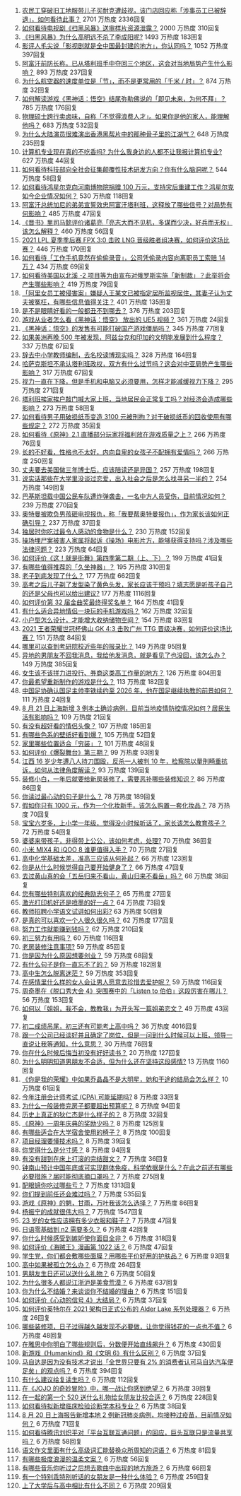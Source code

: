 1. [农民工穿破旧工地服带儿子买耐克遭歧视，该门店回应称「涉事员工已被辞退」，如何看待此事？](https://www.zhihu.com/question/481174491) 2701 万热度 2336回复
1. [如何看待电视剧《扫黑风暴》送审样片资源泄露？](https://www.zhihu.com/question/481330328) 2000 万热度 310回复
1. [《扫黑风暴》为什么高明远不杀了李成阳呢?](https://www.zhihu.com/question/481047871) 1493 万热度 183回复
1. [影评人毛尖说「影视剧就是全中国最封建的地方」，你认同吗？](https://www.zhihu.com/question/480959905) 1052 万热度 397回复
1. [阿富汗前防长称，已从塔利班手中夺回三个地区，这会对当地局势产生什么影响？](https://www.zhihu.com/question/481355579) 893 万热度 237回复
1. [为什么航空器的速度单位是「节」，而不是更常用的「千米 / 时」？](https://www.zhihu.com/question/364495905) 874 万热度 32回复
1. [如何解读游戏《黑神话：悟空》结尾弥勒佛说的「即见未来，为何不拜」？](https://www.zhihu.com/question/481173215) 785 万热度 176回复
1. [物理硕士跨行卖卤味，自称「不觉得浪费人才」。如果你是他的家人，能理解他吗？](https://www.zhihu.com/question/480359455) 683 万热度 532回复
1. [为什么大陆演员很难演出香港黑帮片中的那种骨子里的江湖气？](https://www.zhihu.com/question/480849535) 648 万热度 235回复
1. [计算机专业现在真的不吃香吗? 为什么我身边的人都不让我报计算机专业?](https://www.zhihu.com/question/470635141) 627 万热度 44回复
1. [如何看待科技部向全社会征集颠覆性技术研发方向？你有什么脑洞呢？](https://www.zhihu.com/question/481220643) 544 万热度 58回复
1. [如何看待鸿星尔克向河南博物院捐赠 100 万元，支持灾后重建工作？鸿星尔克如今企业情况如何？](https://www.zhihu.com/question/481347084) 530 万热度 118回复
1. [阿富汗总统加尼的弟弟宣誓效忠阿富汗塔利班，这释放了哪些信号？对局势有何影响？](https://www.zhihu.com/question/481499823) 485 万热度 47回复
1. [《晋书》里司马懿评价诸葛亮「亮志大而不见机，多谋而少决，好兵而无权」该怎么解释？](https://www.zhihu.com/question/470256866) 460 万热度 56回复
1. [2021 LPL 夏季季后赛 FPX 3:0 击败 LNG 晋级胜者组决赛，如何评价这场比赛？](https://www.zhihu.com/question/481458042) 446 万热度 170回复
1. [如何看待「工作手机竟然在偷偷录音」，公司凭偷录内容向离职员工索赔 14 万？](https://www.zhihu.com/question/480979026) 434 万热度 69回复
1. [如何看待美国以北溪 -2 项目等为由宣布对俄罗斯实施「新制裁」？此举将会产生哪些影响？](https://www.zhihu.com/question/481367971) 419 万热度 79回复
1. [「阿里女员工被侵害案」嫌疑人王某文已被指定居所监视居住，其妻子认为丈夫被冤枉，有哪些信息值得关注？](https://www.zhihu.com/question/481454197) 401 万热度 135回复
1. [是不是眼睛好看的一般都丑不到哪去？](https://www.zhihu.com/question/480505441) 376 万热度 203回复
1. [游戏从业者怎么看《黑神话：悟空》 放出的 UE5 视频？](https://www.zhihu.com/question/481230861) 361 万热度 24回复
1. [《黑神话：悟空》的发售有可能打破国产游戏僵局吗？](https://www.zhihu.com/question/481359795) 345 万热度 77回复
1. [如果美洲再晚 500 年被发现，阿兹台克和印加的文明能发展到什么程度？](https://www.zhihu.com/question/37284738) 337 万热度 67回复
1. [辞去中小学教师编制，去名校读博现实吗？](https://www.zhihu.com/question/447564308) 328 万热度 164回复
1. [哈萨克斯坦不承认塔利班政权，双方有什么过节吗？这会对中亚局势产生哪些影响？](https://www.zhihu.com/question/481253845) 317 万热度 67回复
1. [视力一直在下降，但是手机和电脑又必须要用，怎样才能减缓视力下降？](https://www.zhihu.com/question/29378502) 295 万热度 271回复
1. [塔利班挨家挨户敲门喊大家上班，当地居民会正常复工吗？对经济会造成哪些影响？](https://www.zhihu.com/question/481261418) 273 万热度 58回复
1. [如何看待男子用破损纸币变造 3100 元被刑拘？对于破损纸币的回收使用有哪些规定？](https://www.zhihu.com/question/481373879) 272 万热度 35回复
1. [如何看待《原神》2.1 直播部分玩家将福利放在游戏质量之上？](https://www.zhihu.com/question/481342967) 266 万热度 76回复
1. [长的不好看，性格也不太好，内向自卑的女孩子不配拥有爱情吗？](https://www.zhihu.com/question/481412966) 266 万热度 250回复
1. [丈夫要去美国做三年博士后，应该陪读还是异国？](https://www.zhihu.com/question/345157388) 257 万热度 198回复
1. [说实话那些在大学里没谈过恋爱，出入社会之后是怎么找寻另一半的？](https://www.zhihu.com/question/432440454) 254 万热度 149回复
1. [巴基斯坦载中国公民车队遭炸弹袭击，一名中方人员受伤，目前情况如何？](https://www.zhihu.com/question/481364036) 239 万热度 270回复
1. [奥特曼被欺负男孩砸电视报仇，称「我要帮奥特曼报仇」，作为家长该如何正确引导？](https://www.zhihu.com/question/481552300) 237 万热度 37回复
1. [独居时你吃过最令人感动的食物是什么？](https://www.zhihu.com/question/479196656) 230 万热度 152回复
1. [操场埋尸案被害人家属将起诉《操场》电影片方，能够获得支持吗？涉及哪些法律问题？](https://www.zhihu.com/question/481239064) 223 万热度 64回复
1. [如何评价《这！就是街舞》第四季第二期（上、下）？](https://www.zhihu.com/question/481470049) 199 万热度 41回复
1. [有哪些值得推荐的「久坐神器」？](https://www.zhihu.com/question/25573389) 195 万热度 310回复
1. [老子到底发现了什么？](https://www.zhihu.com/question/313095458) 177 万热度 662回复
1. [高考之后儿子剃了发型染了黄色头发，家长应该干预吗？填志愿是听孩子自己的还是父母也可以给出建议?](https://www.zhihu.com/question/464569384) 177 万热度 1116回复
1. [如何评价第 32 届金曲奖最终得奖名单？](https://www.zhihu.com/question/481545486) 164 万热度 41回复
1. [有什么适合异地情侣一块玩的手机游戏吗？](https://www.zhihu.com/question/314734641) 162 万热度 32回复
1. [小户型怎么设计，才能增大收纳储物空间？](https://www.zhihu.com/question/446526971) 154 万热度 83回复
1. [2021 王者荣耀世冠杯佛山 GK 4:3 击败广州 TTG 晋级决赛，如何评价这场比赛？](https://www.zhihu.com/question/481488644) 151 万热度 84回复
1. [哪里可以查到考研院校近些年的报录比？](https://www.zhihu.com/question/367173234) 149 万热度 95回复
1. [异地的男朋友不回我消息，我给他发消息，就是看见了也没回，该怎么办？](https://www.zhihu.com/question/478865753) 149 万热度 385回复
1. [女生该不该拼力进投行、券商这类高工作量的地方？](https://www.zhihu.com/question/36710812) 126 万热度 804回复
1. [你最希望重新制作的游戏是什么？](https://www.zhihu.com/question/448831109) 113 万热度 182回复
1. [中国足协确认国足主帅李铁续约至 2026 年，他在国足继续执教的前景如何？](https://www.zhihu.com/question/481598274) 111 万热度 24回复
1. [8 月 21 日上海新增 3 例本土确诊病例，目前当地疫情防控情况如何？居民生活有影响吗？](https://www.zhihu.com/question/481386532) 109 万热度 21回复
1. [有没有超好看的情侣头像？](https://www.zhihu.com/question/367171746) 107 万热度 185回复
1. [有哪些色系的壁纸好看到爆？](https://www.zhihu.com/question/331260904) 105 万热度 52回复
1. [家里哪些位置适合「穷装」？](https://www.zhihu.com/question/441324496) 101 万热度 48回复
1. [如何评价《爆裂舞台》第三期？](https://www.zhihu.com/question/481269192) 99 万热度 93回复
1. [江西 16 岁少年遭八人持刀围殴，反杀一人被判 10 年，检察院以量刑畸重抗诉，如何从法律角度解读？](https://www.zhihu.com/question/481554723) 93 万热度 139回复
1. [装修小白，一年后就要给新房装修了，需要恶补哪些装修知识？](https://www.zhihu.com/question/339527796) 86 万热度 86回复
1. [你读过最心动的句子是什么？](https://www.zhihu.com/question/479369104) 78 万热度 189回复
1. [假如你只有 1000 元，作为一个化妆新手，该怎么购置一套化妆品？](https://www.zhihu.com/question/468602588) 78 万热度 70回复
1. [宝宝六岁多，上小学一年级，觉得没小时候听话了，家长该怎么教育孩子？](https://www.zhihu.com/question/480880605) 72 万热度 54回复
1. [婆婆来带孩子，非得带上公公，该如何考虑，处理?](https://www.zhihu.com/question/481330054) 70 万热度 36回复
1. [小米 MIX4 和 iQOO 8 谁更值得入手？](https://www.zhihu.com/question/480449928) 70 万热度 27回复
1. [高中化学基础太差，准高三应该从何补起？](https://www.zhihu.com/question/466943473) 66 万热度 123回复
1. [你是从什么时候觉得自己要开始健身了？](https://www.zhihu.com/question/473214543) 66 万热度 47回复
1. [去过黄山真的会「五岳归来不看山，黄山归来不看岳」吗？](https://www.zhihu.com/question/473778801) 66 万热度 38回复
1. [您有哪些特别喜欢的经典励志句子？](https://www.zhihu.com/question/479198422) 65 万热度 27回复
1. [激光打印机好还是喷墨的好一点？](https://www.zhihu.com/question/26684736) 64 万热度 73回复
1. [教师招聘小学语文试讲如何出彩?](https://www.zhihu.com/question/337007900) 63 万热度 50回复
1. [是真的可以喜欢一个人很久很久吗？](https://www.zhihu.com/question/480834639) 62 万热度 177回复
1. [努力工作就能赚到钱吗？](https://www.zhihu.com/question/478702812) 62 万热度 210回复
1. [初三努力有用吗？](https://www.zhihu.com/question/480635050) 60 万热度 116回复
1. [老房装修注意事项?](https://www.zhihu.com/question/20799466) 59 万热度 85回复
1. [你是因为什么原因想要创业？](https://www.zhihu.com/question/472584389) 59 万热度 68回复
1. [有什么句子是你一直忘不了的？](https://www.zhihu.com/question/480707110) 59 万热度 182回复
1. [高中生怎么脱离迷茫？](https://www.zhihu.com/question/473945169) 59 万热度 353回复
1. [在感情里什么样的女人会让男人愿意去珍惜去爱护呢？](https://www.zhihu.com/question/464443580) 59 万热度 116回复
1. [周奇墨在《脱口秀大会 4》突围赛中的「Listen to 伯伯」这段厉害在哪儿？](https://www.zhihu.com/question/480511536) 56 万热度 153回复
1. [如何以「姐姐，我不会，教教我」为开头写一篇姐弟恋文？](https://www.zhihu.com/question/453867329) 49 万热度 43回复
1. [初二成绩吊尾，初三还有可能考上高中吗？](https://www.zhihu.com/question/468628888) 36 万热度 4016回复
1. [跟一个公司已经谈好并且确定了岗位，但是一问到什么时候可以上班，领导一直说让我等通知，什么意思？](https://www.zhihu.com/question/472994909) 30 万热度 76回复
1. [你在什么时候后悔当初没有好好读书？](https://www.zhihu.com/question/481258616) 20 万热度 127回复
1. [为什么明明知道男朋友不合适，但为什么还在坚持这段感情?](https://www.zhihu.com/question/460992487) 13 万热度 1160回复
1. [《你是我的荣耀》中如果乔晶晶不是大明星，她和于途的结局会怎么样？](https://www.zhihu.com/question/477389590) 10 万热度 61回复
1. [今年注册会计师考试 (CPA) 可能延期吗?](https://www.zhihu.com/question/477652954) 8 万热度 33回复
1. [为什么一般装修完房子都要超出预算呢？](https://www.zhihu.com/question/470586831) 8 万热度 94回复
1. [历史上真正的狄仁杰是什么样子的？](https://www.zhihu.com/question/30929537) 8 万热度 32回复
1. [《原神》一周年庆典的奖励少吗？](https://www.zhihu.com/question/481302406) 8 万热度 125回复
1. [有哪些适合在大学宿舍使用的椅子？](https://www.zhihu.com/question/28416669) 8 万热度 100回复
1. [项目经理要懂技术吗？](https://www.zhihu.com/question/471721851) 8 万热度 39回复
1. [你觉得什么是分寸感？](https://www.zhihu.com/question/421150527) 8 万热度 94回复
1. [有没有甜到在床上打滚的完结甜文？](https://www.zhihu.com/question/462480016) 7 万热度 36回复
1. [钟南山预计中国年底或可实现群体免疫，科学依据是什么？在此之前还有哪些必要措施？届时能彻底摘口罩吗？](https://www.zhihu.com/question/481200144) 7 万热度 275回复
1. [配眼镜你吃过哪些亏？](https://www.zhihu.com/question/318306672) 7 万热度 1313回复
1. [你们提到前任还会难过吗？](https://www.zhihu.com/question/477636151) 7 万热度 535回复
1. [游戏《原神》的魈，甘雨，万叶我该怎么选择？](https://www.zhihu.com/question/462366899) 7 万热度 86回复
1. [杨振宁的成就很伟大吗？](https://www.zhihu.com/question/38510046) 7 万热度 1547回复
1. [23 岁的女性应该拥有多少衣服和鞋子？](https://www.zhihu.com/question/35541446) 7 万热度 47回复
1. [日语零基础到 n2 需要多久？](https://www.zhihu.com/question/286675003) 6 万热度 42回复
1. [你什么时候感受到嫉妒使你面目全非？](https://www.zhihu.com/question/62535131) 6 万热度 318回复
1. [如何评价《海贼王》漫画第 1022 话？](https://www.zhihu.com/question/478984560) 6 万热度 47回复
1. [学生党，你们都会敷哪些面膜？用哪些平价好用的护肤品？](https://www.zhihu.com/question/445723645) 6 万热度 93回复
1. [高中如果被孤立怎么办？](https://www.zhihu.com/question/481373136) 6 万热度 264回复
1. [男朋友生日还可以送什么礼物？](https://www.zhihu.com/question/308636509) 6 万热度 50回复
1. [为什么很多人都说江浙沪是美食荒漠？](https://www.zhihu.com/question/456755817) 6 万热度 637回复
1. [你为什么不结婚？来谈谈你不结婚的理由？](https://www.zhihu.com/question/268802571) 6 万热度 151回复
1. [如何评价《心动的信号 4》大结局？](https://www.zhihu.com/question/481264856) 6 万热度 37回复
1. [如何评价英特尔在 2021 架构日正式公布的 Alder Lake 系列处理器？](https://www.zhihu.com/question/481026148) 6 万热度 26回复
1. [​哪些装修项，日子过得越久越发现不必要做，让你觉得钱花的一点也不值？](https://www.zhihu.com/question/438326516) 6 万热度 48回复
1. [在雅思中你明白了哪些规则后，分数便开始直线飙升？](https://www.zhihu.com/question/348084694) 6 万热度 430回复
1. [新游戏《Humankind》和《文明 6》有什么区别？](https://www.zhihu.com/question/480547177) 6 万热度 37回复
1. [马自达是因为没有技术才说出「全世界只要有 2% 的消费者认可马自达汽车便足矣」的观点吗？](https://www.zhihu.com/question/479804083) 6 万热度 394回复
1. [有什么建议给复读生吗？](https://www.zhihu.com/question/471664550) 6 万热度 112回复
1. [在《JOJO 的奇妙冒险》中，哪一战让你感到绝望？](https://www.zhihu.com/question/469639680) 6 万热度 39回复
1. [在一起的第一个 520 送什么礼物给女朋友比较合适？](https://www.zhihu.com/question/323253191) 6 万热度 228回复
1. [如何看待拟新增临床检验诊断学本科专业？](https://www.zhihu.com/question/479223035) 6 万热度 38回复
1. [8 月 20 日上海报告新增本地 2 例新冠肺炎病例，均接种过疫苗，目前情况如何？](https://www.zhihu.com/question/481254445) 6 万热度 71回复
1. [如何看待腾讯刘炽平对「平台互联互通问题」的回应，巨头互联只是流量共享吗？](https://www.zhihu.com/question/481112353) 6 万热度 58回复
1. [语文作文里面有什么高级词汇能替换众所周知的词语？](https://www.zhihu.com/question/318964543) 6 万热度 81回复
1. [有哪些极度浪漫的温柔文案？](https://www.zhihu.com/question/417753048) 6 万热度 56回复
1. [有哪些音乐你听过之后想去歌曲中出现的地方旅游？](https://www.zhihu.com/question/480593528) 6 万热度 66回复
1. [有一个特别乖特别听话的女朋友是一种什么体验？](https://www.zhihu.com/question/38244646) 6 万热度 259回复
1. [上了大学后与高中相比有什么不同？](https://www.zhihu.com/question/480460990) 6 万热度 209回复